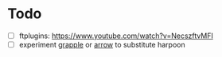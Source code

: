 # Todo
<!-- TODO: -->
- [ ] ftplugins: https://www.youtube.com/watch?v=NecszftvMFI
- [ ] experiment [grapple](https://github.com/cbochs/grapple.nvim) or [arrow](https://github.com/otavioschwanck/arrow.nvim) to substitute harpoon
